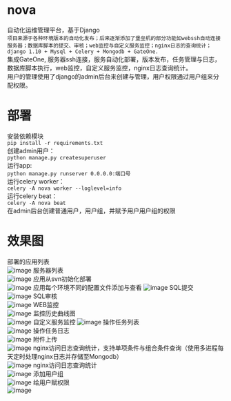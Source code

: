 # nova
自动化运维管理平台，基于Django<br>
`项目来源于各种环境版本的自动化发布；后来逐渐添加了堡垒机的部分功能如webssh自动连接服务器；数据库脚本的提交、审核；web监控与自定义服务监控；nginx日志的查询统计；`<br>
 `django 1.10 + Mysql + Celery + Mongodb + GateOne.`<br>
集成GateOne, 服务器ssh连接，服务自动化部署，版本发布，任务管理与日志，数据库脚本执行，web监控，自定义服务监控，nginx日志查询统计。<br>
用户的管理使用了django的admin后台来创建与管理，用户权限通过用户组来分配权限。<br>
# 部署
安装依赖模块<br>
`pip install -r requirements.txt`<br>
创建admin用户：<br>
`python manage.py createsuperuser`<br>
运行app:<br>
`python manage.py runserver 0.0.0.0:端口号`<br>
运行celery worker：<br>
`celery -A nova worker --loglevel=info`<br>
运行celery beat：<br>
`celery -A nova beat`<br>
在admin后台创建普通用户，用户组，并赋予用户用户组的权限<br>
# 效果图
部署的应用列表<br>
![image](https://raw.githubusercontent.com/qiuyy128/nova/master/screenshoot/捕获.JPG)
服务器列表<br>
![image](https://raw.githubusercontent.com/qiuyy128/nova/master/screenshoot/捕获2.JPG)
应用从svn初始化部署<br>
![image](https://raw.githubusercontent.com/qiuyy128/nova/master/screenshoot/捕获3.JPG)
应用每个环境不同的配置文件添加与查看
![image](https://raw.githubusercontent.com/qiuyy128/nova/master/screenshoot/捕获4.JPG)
SQL提交<br>
![image](https://raw.githubusercontent.com/qiuyy128/nova/master/screenshoot/捕获5.JPG)
SQL审核<br>
![image](https://raw.githubusercontent.com/qiuyy128/nova/master/screenshoot/捕获6.JPG)
WEB监控<br>
![image](https://raw.githubusercontent.com/qiuyy128/nova/master/screenshoot/捕获7.JPG)
监控历史曲线图<br>
![image](https://raw.githubusercontent.com/qiuyy128/nova/master/screenshoot/捕获8.JPG)
自定义服务监控
![image](https://raw.githubusercontent.com/qiuyy128/nova/master/screenshoot/捕获9.JPG)
操作任务列表<br>
![image](https://raw.githubusercontent.com/qiuyy128/nova/master/screenshoot/捕获10.JPG)
操作任务日志<br>
![image](https://raw.githubusercontent.com/qiuyy128/nova/master/screenshoot/捕获11.JPG)
附件上传<br>
![image](https://raw.githubusercontent.com/qiuyy128/nova/master/screenshoot/捕获12.JPG)
nginx访问日志查询统计，支持单项条件与组合条件查询（使用多进程每天定时处理nginx日志并存储至Mongodb）<br>
![image](https://raw.githubusercontent.com/qiuyy128/nova/master/screenshoot/捕获13.JPG)
nginx访问日志查询统计<br>
![image](https://raw.githubusercontent.com/qiuyy128/nova/master/screenshoot/捕获14.JPG)
添加用户组<br>
![image](https://raw.githubusercontent.com/qiuyy128/nova/master/screenshoot/捕获15.JPG)
给用户赋权限<br>
![image](https://raw.githubusercontent.com/qiuyy128/nova/master/screenshoot/捕获16.JPG)
